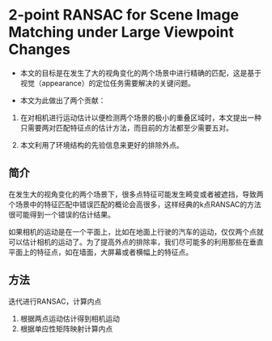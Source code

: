 # 2-point RANSAC for Scene Image Matching under Large Viewpoint Changes

* 本文的目标是在发生了大的视角变化的两个场景中进行精确的匹配，这是基于视觉（appearance）的定位任务需要解决的关键问题。

* 本文为此做出了两个贡献：

1. 在对相机进行运动估计以便检测两个场景的极小的重叠区域时，本文提出一种只需要两对匹配特征点的估计方法，而目前的方法都至少需要五对。

2. 本文利用了环境结构的先验信息来更好的排除外点。

## 简介

在发生大的视角变化的两个场景下，很多点特征可能发生畸变或者被遮挡，导致两个场景中的特征匹配中错误匹配的概论会高很多，这样经典的k点RANSAC的方法很可能得到一个错误的估计结果。

如果相机的运动是在一个平面上，比如在地面上行驶的汽车的运动，仅仅两个点就可以估计相机的运动了。为了提高外点的排除率，我们尽可能多的利用那些在垂直平面上的特征点，如在墙面，大屏幕或者横幅上的特征点。

## 方法

迭代进行RANSAC，计算内点

1. 根据两点运动估计得到相机运动
2. 根据单应性矩阵映射计算内点
